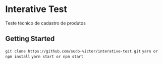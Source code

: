 # Interative Test

Teste técnico de cadastro de produtos

## Getting Started
```git clone https://github.com/sudo-victor/interative-test.git```
```yarn or npm install```
```yarn start or npm start```

